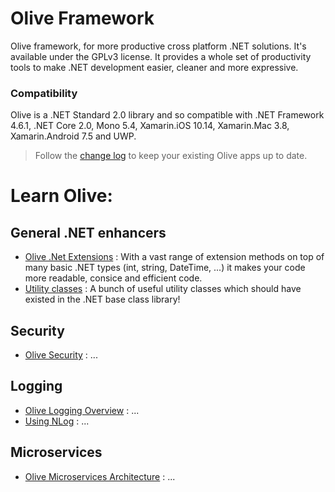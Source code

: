 # Olive Framework
Olive framework, for more productive cross platform .NET solutions. It's available under the GPLv3 license.
It provides a whole set of productivity tools to make .NET development easier, cleaner and more expressive.

### Compatibility
Olive is a .NET Standard 2.0 library and so compatible with .NET Framework 4.6.1, .NET Core 2.0, Mono 5.4, Xamarin.iOS 10.14, Xamarin.Mac 3.8, Xamarin.Android 7.5 and UWP.

> Follow the [change log](ChangeLog.md) to keep your existing Olive apps up to date.


# Learn Olive:

## General .NET enhancers
- [Olive .Net Extensions](Core/Extensions.md) : With a vast range of extension methods on top of many basic .NET types (int, string, DateTime, ...) it makes your code more readable, consice and efficient code.
- [Utility classes](Core/Utilities.md) : A bunch of useful utility classes which should have existed in the .NET base class library!

## Security
- [Olive Security](Security/Security.md) : ...

## Logging
- [Olive Logging Overview](Logging/Logging.md) : ...
- [Using NLog](Logging/NLog.md) : ...

## Microservices
- [Olive Microservices Architecture](Microservices/Overview.md) : ...
